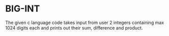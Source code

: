 # BIG-INT
The given c language code takes input from user 2 integers containing max 1024 digits each and prints out their sum, difference and product.

